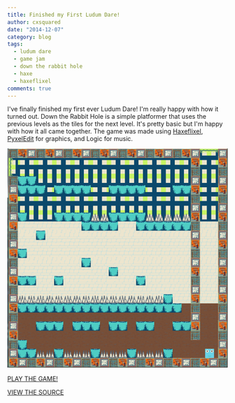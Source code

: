 ```yaml
---
title: Finished my First Ludum Dare!
author: cxsquared
date: "2014-12-07"
category: blog
tags: 
  - ludum dare
  - game jam
  - down the rabbit hole
  - haxe
  - haxeflixel
comments: true
---
```

I've finally finished my first ever Ludum Dare! I'm really happy with how it turned out. Down the Rabbit Hole is a simple platformer that uses the previous levels as the tiles for the next level. It's pretty basic but I'm happy with how it all came together. The game was made using [Haxeflixel](haxeflixel.com/), [PyxelEdit](http://pyxeledit.com/) for graphics, and Logic for music.

![Down the Rabbit Hole image](17.png)

[PLAY THE GAME!](http://ludumdare.com/compo/ludum-dare-31/?action=preview&uid=23711)

[VIEW THE SOURCE](https://github.com/cxsquared/LD_OneScreen)
